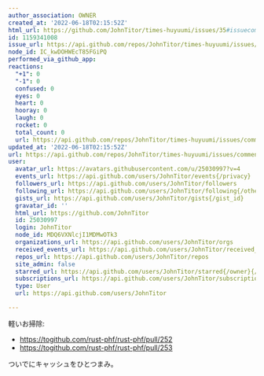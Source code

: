 ```yaml
---
author_association: OWNER
created_at: '2022-06-18T02:15:52Z'
html_url: https://github.com/JohnTitor/times-huyuumi/issues/35#issuecomment-1159341008
id: 1159341008
issue_url: https://api.github.com/repos/JohnTitor/times-huyuumi/issues/35
node_id: IC_kwDOHWEcT85FGiPQ
performed_via_github_app: 
reactions:
  "+1": 0
  "-1": 0
  confused: 0
  eyes: 0
  heart: 0
  hooray: 0
  laugh: 0
  rocket: 0
  total_count: 0
  url: https://api.github.com/repos/JohnTitor/times-huyuumi/issues/comments/1159341008/reactions
updated_at: '2022-06-18T02:15:52Z'
url: https://api.github.com/repos/JohnTitor/times-huyuumi/issues/comments/1159341008
user:
  avatar_url: https://avatars.githubusercontent.com/u/25030997?v=4
  events_url: https://api.github.com/users/JohnTitor/events{/privacy}
  followers_url: https://api.github.com/users/JohnTitor/followers
  following_url: https://api.github.com/users/JohnTitor/following{/other_user}
  gists_url: https://api.github.com/users/JohnTitor/gists{/gist_id}
  gravatar_id: ''
  html_url: https://github.com/JohnTitor
  id: 25030997
  login: JohnTitor
  node_id: MDQ6VXNlcjI1MDMwOTk3
  organizations_url: https://api.github.com/users/JohnTitor/orgs
  received_events_url: https://api.github.com/users/JohnTitor/received_events
  repos_url: https://api.github.com/users/JohnTitor/repos
  site_admin: false
  starred_url: https://api.github.com/users/JohnTitor/starred{/owner}{/repo}
  subscriptions_url: https://api.github.com/users/JohnTitor/subscriptions
  type: User
  url: https://api.github.com/users/JohnTitor

---
```

軽いお掃除:
- https://togithub.com/rust-phf/rust-phf/pull/252
- https://togithub.com/rust-phf/rust-phf/pull/253

ついでにキャッシュをひとつまみ。